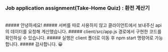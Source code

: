 ### Job application assignment(Take-Home Quiz) : 환전 계산기  
<br/>
##### 안녕하세요!
##### 서버를 따로 사용하지 않고 클라이언트에서 보내주신 api의 데이터를 요청해 계산했습니다.
##### client/src/app.js 경로에서 구현한 코드를 확인하실 수 있습니다.
##### 실행은 client 폴더로 이동 후 npm start 명령어로 가능합니다.
##### 감사합니다. 😀
